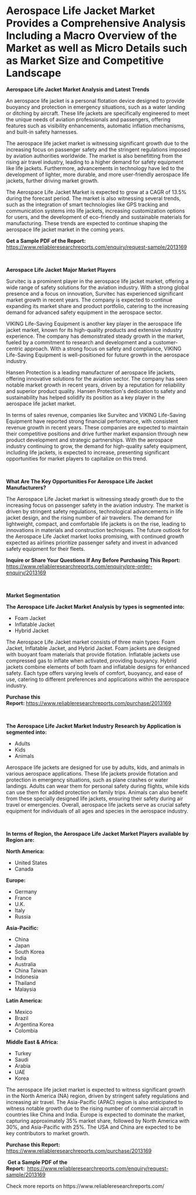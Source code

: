 <p><h1>Aerospace Life Jacket Market Provides a Comprehensive Analysis Including a Macro Overview of the Market as well as Micro Details such as Market Size and Competitive Landscape</h1></p><p><strong>Aerospace Life Jacket Market Analysis and Latest Trends</strong></p>
<p><p>An aerospace life jacket is a personal flotation device designed to provide buoyancy and protection in emergency situations, such as a water landing or ditching by aircraft. These life jackets are specifically engineered to meet the unique needs of aviation professionals and passengers, offering features such as visibility enhancements, automatic inflation mechanisms, and built-in safety harnesses.</p><p>The aerospace life jacket market is witnessing significant growth due to the increasing focus on passenger safety and the stringent regulations imposed by aviation authorities worldwide. The market is also benefitting from the rising air travel industry, leading to a higher demand for safety equipment like life jackets. Furthermore, advancements in technology have led to the development of lighter, more durable, and more user-friendly aerospace life jackets, further driving market growth.</p><p>The Aerospace Life Jacket Market is expected to grow at a CAGR of 13.5% during the forecast period. The market is also witnessing several trends, such as the integration of smart technologies like GPS tracking and communication systems into life jackets, increasing customization options for users, and the development of eco-friendly and sustainable materials for manufacturing. These trends are expected to continue shaping the aerospace life jacket market in the coming years.</p></p>
<p><strong>Get a Sample PDF of the Report:&nbsp;</strong> <a href="https://www.reliableresearchreports.com/enquiry/request-sample/2013169">https://www.reliableresearchreports.com/enquiry/request-sample/2013169</a></p>
<p>&nbsp;</p>
<p><strong>Aerospace Life Jacket Major Market Players</strong></p>
<p><p>Survitec is a prominent player in the aerospace life jacket market, offering a wide range of safety solutions for the aviation industry. With a strong global presence and a focus on innovation, Survitec has experienced significant market growth in recent years. The company is expected to continue expanding its market share and product portfolio, catering to the increasing demand for advanced safety equipment in the aerospace sector.</p><p>VIKING Life-Saving Equipment is another key player in the aerospace life jacket market, known for its high-quality products and extensive industry experience. The company has demonstrated steady growth in the market, fueled by a commitment to research and development and a customer-centric approach. With a strong focus on safety and compliance, VIKING Life-Saving Equipment is well-positioned for future growth in the aerospace industry.</p><p>Hansen Protection is a leading manufacturer of aerospace life jackets, offering innovative solutions for the aviation sector. The company has seen notable market growth in recent years, driven by a reputation for reliability and superior product quality. Hansen Protection's dedication to safety and sustainability has helped solidify its position as a key player in the aerospace life jacket market.</p><p>In terms of sales revenue, companies like Survitec and VIKING Life-Saving Equipment have reported strong financial performance, with consistent revenue growth in recent years. These companies are expected to maintain their competitive positions and drive further market expansion through new product development and strategic partnerships. With the aerospace industry continuing to grow, the demand for high-quality safety equipment, including life jackets, is expected to increase, presenting significant opportunities for market players to capitalize on this trend.</p></p>
<p>&nbsp;</p>
<p><strong>What Are The Key Opportunities For Aerospace Life Jacket Manufacturers?</strong></p>
<p><p>The Aerospace Life Jacket market is witnessing steady growth due to the increasing focus on passenger safety in the aviation industry. The market is driven by stringent safety regulations, technological advancements in life jacket design, and the rising number of air travelers. The demand for lightweight, compact, and comfortable life jackets is on the rise, leading to innovations in materials and construction techniques. The future outlook for the Aerospace Life Jacket market looks promising, with continued growth expected as airlines prioritize passenger safety and invest in advanced safety equipment for their fleets.</p></p>
<p><strong>Inquire or Share Your Questions If Any Before Purchasing This Report:</strong> <a href="https://www.reliableresearchreports.com/enquiry/pre-order-enquiry/2013169">https://www.reliableresearchreports.com/enquiry/pre-order-enquiry/2013169</a></p>
<p>&nbsp;</p>
<p><strong>Market Segmentation</strong></p>
<p><strong>The Aerospace Life Jacket Market Analysis by types is segmented into:</strong></p>
<p><ul><li>Foam Jacket</li><li>Inflatable Jacket</li><li>Hybrid Jacket</li></ul></p>
<p><p>The Aerospace Life Jacket market consists of three main types: Foam Jacket, Inflatable Jacket, and Hybrid Jacket. Foam jackets are designed with buoyant foam materials that provide flotation. Inflatable jackets use compressed gas to inflate when activated, providing buoyancy. Hybrid jackets combine elements of both foam and inflatable designs for enhanced safety. Each type offers varying levels of comfort, buoyancy, and ease of use, catering to different preferences and applications within the aerospace industry.</p></p>
<p><strong>Purchase this Report:&nbsp;</strong><a href="https://www.reliableresearchreports.com/purchase/2013169">https://www.reliableresearchreports.com/purchase/2013169</a></p>
<p>&nbsp;</p>
<p><strong>The Aerospace Life Jacket Market Industry Research by Application is segmented into:</strong></p>
<p><ul><li>Adults</li><li>Kids</li><li>Animals</li></ul></p>
<p><p>Aerospace life jackets are designed for use by adults, kids, and animals in various aerospace applications. These life jackets provide flotation and protection in emergency situations, such as plane crashes or water landings. Adults can wear them for personal safety during flights, while kids can use them for added protection on family trips. Animals can also benefit from these specially designed life jackets, ensuring their safety during air travel or emergencies. Overall, aerospace life jackets serve as crucial safety equipment for individuals of all ages and species in the aerospace industry.</p></p>
<p>&nbsp;</p>
<p><strong>In terms of Region, the Aerospace Life Jacket Market Players available by Region are:</strong></p>
<p>
    <p> <strong> North America: </strong>
        <ul>
            <li>United States</li>
            <li>Canada</li>
        </ul>
        </p> 
    <p> <strong> Europe: </strong>
        <ul>
            <li>Germany</li>
            <li>France</li>
            <li>U.K.</li>
            <li>Italy</li>
            <li>Russia</li>
        </ul>
        </p> 
    <p> <strong> Asia-Pacific: </strong>
        <ul>
            <li>China</li>
            <li>Japan</li>
            <li>South Korea</li>
            <li>India</li>
            <li>Australia</li>
            <li>China Taiwan</li>
            <li>Indonesia</li>
            <li>Thailand</li>
            <li>Malaysia</li>
        </ul>
        </p> 
    <p> <strong> Latin America: </strong>
        <ul>
            <li>Mexico</li>
            <li>Brazil</li>
            <li>Argentina Korea</li>
            <li>Colombia</li>
        </ul>
        </p> 
    <p> <strong> Middle East & Africa: </strong>
        <ul>
            <li>Turkey</li>
            <li>Saudi</li>
            <li>Arabia</li>
            <li>UAE</li>
            <li>Korea</li>
        </ul>
    </p>
    </p>
<p><p>The aerospace life jacket market is expected to witness significant growth in the North America (NA) region, driven by stringent safety regulations and increasing air travel. The Asia-Pacific (APAC) region is also anticipated to witness notable growth due to the rising number of commercial aircraft in countries like China and India. Europe is expected to dominate the market, capturing approximately 35% market share, followed by North America with 30%, and Asia-Pacific with 25%. The USA and China are expected to be key contributors to market growth.</p></p>
<p><strong>Purchase this Report: </strong><a href="https://www.reliableresearchreports.com/purchase/2013169">https://www.reliableresearchreports.com/purchase/2013169</a></p>
<p>&nbsp;<strong>Get a Sample PDF of the Report:&nbsp;&nbsp;</strong><a href="https://www.reliableresearchreports.com/enquiry/request-sample/2013169">https://www.reliableresearchreports.com/enquiry/request-sample/2013169</a></p>
<p><strong></strong></p>
<p>Check more reports on https://www.reliableresearchreports.com/</p>